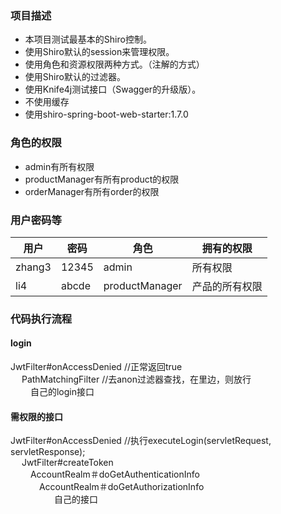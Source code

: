 ### 项目描述
- 本项目测试最基本的Shiro控制。
- 使用Shiro默认的session来管理权限。
- 使用角色和资源权限两种方式。（注解的方式）
- 使用Shiro默认的过滤器。
- 使用Knife4j测试接口（Swagger的升级版）。
- 不使用缓存
- 使用shiro-spring-boot-web-starter:1.7.0

### 角色的权限
- admin有所有权限
- productManager有所有product的权限
- orderManager有所有order的权限

### 用户密码等

| 用户        |    密码      |    角色          | 拥有的权限                                  |
| ---------- | ------------ | ---------------- | ---------------------------------- |
| zhang3     |  12345       | admin            |  所有权限                                     |
|  li4       | abcde        |productManager    | 产品的所有权限 |

### 代码执行流程
#### login
JwtFilter#onAccessDenied  //正常返回true  
&emsp; PathMatchingFilter         //去anon过滤器查找，在里边，则放行  
&emsp;&emsp; 自己的login接口
#### 需权限的接口
JwtFilter#onAccessDenied  //执行executeLogin(servletRequest, servletResponse);  
&emsp; JwtFilter#createToken  
&emsp;&emsp; AccountRealm＃doGetAuthenticationInfo  
&emsp;&emsp;&emsp; AccountRealm＃doGetAuthorizationInfo  
&emsp;&emsp;&emsp;&emsp;&emsp;自己的接口